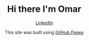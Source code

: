 <h1 align='center'> Hi there I'm Omar </h1>

<div align='center' >   

<a href="www.linkedin.com/in/omar-hassan219
">    LinkedIn        </a> 


This site was built using [GitHub Pages](https://pages.github.com/)



</div>